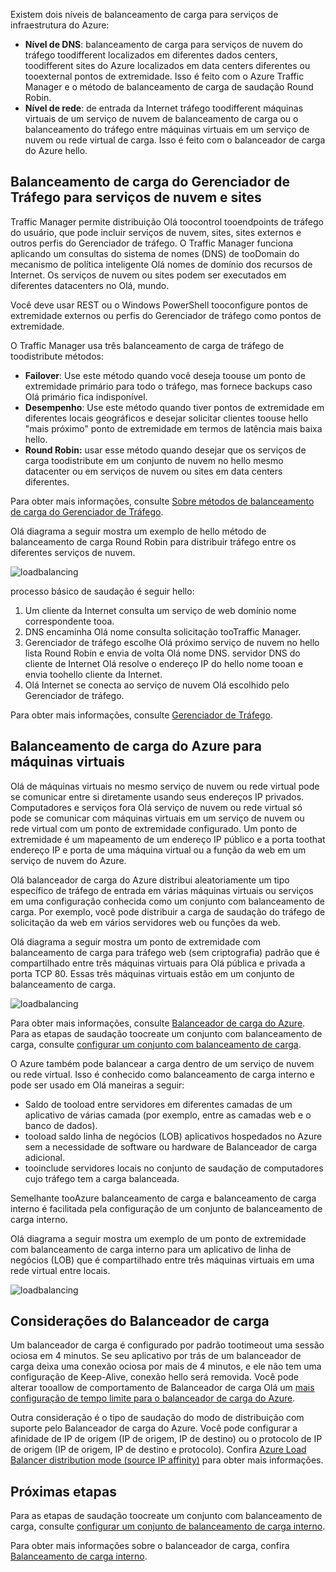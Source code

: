 

Existem dois níveis de balanceamento de carga para serviços de infraestrutura do Azure:

* **Nível de DNS**: balanceamento de carga para serviços de nuvem do tráfego toodifferent localizados em diferentes dados centers, toodifferent sites do Azure localizados em data centers diferentes ou tooexternal pontos de extremidade. Isso é feito com o Azure Traffic Manager e o método de balanceamento de carga de saudação Round Robin.
* **Nível de rede**: de entrada da Internet tráfego toodifferent máquinas virtuais de um serviço de nuvem de balanceamento de carga ou o balanceamento do tráfego entre máquinas virtuais em um serviço de nuvem ou rede virtual de carga. Isso é feito com o balanceador de carga do Azure hello.

## <a name="traffic-manager-load-balancing-for-cloud-services-and-websites"></a>Balanceamento de carga do Gerenciador de Tráfego para serviços de nuvem e sites
Traffic Manager permite distribuição Olá toocontrol tooendpoints de tráfego do usuário, que pode incluir serviços de nuvem, sites, sites externos e outros perfis do Gerenciador de tráfego. O Traffic Manager funciona aplicando um consultas do sistema de nomes (DNS) de tooDomain do mecanismo de política inteligente Olá nomes de domínio dos recursos de Internet. Os serviços de nuvem ou sites podem ser executados em diferentes datacenters no Olá, mundo.

Você deve usar REST ou o Windows PowerShell tooconfigure pontos de extremidade externos ou perfis do Gerenciador de tráfego como pontos de extremidade.

O Traffic Manager usa três balanceamento de carga de tráfego de toodistribute métodos:

* **Failover**: Use este método quando você deseja toouse um ponto de extremidade primário para todo o tráfego, mas fornece backups caso Olá primário fica indisponível.
* **Desempenho**: Use este método quando tiver pontos de extremidade em diferentes locais geográficos e desejar solicitar clientes toouse hello "mais próximo" ponto de extremidade em termos de latência mais baixa hello.
* **Round Robin:** usar esse método quando desejar que os serviços de carga toodistribute em um conjunto de nuvem no hello mesmo datacenter ou em serviços de nuvem ou sites em data centers diferentes.

Para obter mais informações, consulte [Sobre métodos de balanceamento de carga do Gerenciador de Tráfego](../articles/traffic-manager/traffic-manager-routing-methods.md).

Olá diagrama a seguir mostra um exemplo de hello método de balanceamento de carga Round Robin para distribuir tráfego entre os diferentes serviços de nuvem.

![loadbalancing](./media/virtual-machines-common-load-balance/TMSummary.png)

processo básico de saudação é seguir hello:

1. Um cliente da Internet consulta um serviço de web domínio nome correspondente tooa.
2. DNS encaminha Olá nome consulta solicitação tooTraffic Manager.
3. Gerenciador de tráfego escolhe Olá próximo serviço de nuvem no hello lista Round Robin e envia de volta Olá nome DNS. servidor DNS do cliente de Internet Olá resolve o endereço IP do hello nome tooan e envia toohello cliente da Internet.
4. Olá Internet se conecta ao serviço de nuvem Olá escolhido pelo Gerenciador de tráfego.

Para obter mais informações, consulte [Gerenciador de Tráfego](../articles/traffic-manager/traffic-manager-overview.md).

## <a name="azure-load-balancing-for-virtual-machines"></a>Balanceamento de carga do Azure para máquinas virtuais
Olá de máquinas virtuais no mesmo serviço de nuvem ou rede virtual pode se comunicar entre si diretamente usando seus endereços IP privados. Computadores e serviços fora Olá serviço de nuvem ou rede virtual só pode se comunicar com máquinas virtuais em um serviço de nuvem ou rede virtual com um ponto de extremidade configurado. Um ponto de extremidade é um mapeamento de um endereço IP público e a porta toothat endereço IP e porta de uma máquina virtual ou a função da web em um serviço de nuvem do Azure.

Olá balanceador de carga do Azure distribui aleatoriamente um tipo específico de tráfego de entrada em várias máquinas virtuais ou serviços em uma configuração conhecida como um conjunto com balanceamento de carga. Por exemplo, você pode distribuir a carga de saudação do tráfego de solicitação da web em vários servidores web ou funções da web.

Olá diagrama a seguir mostra um ponto de extremidade com balanceamento de carga para tráfego web (sem criptografia) padrão que é compartilhado entre três máquinas virtuais para Olá pública e privada a porta TCP 80. Essas três máquinas virtuais estão em um conjunto de balanceamento de carga.

![loadbalancing](./media/virtual-machines-common-load-balance/LoadBalancing.png)

Para obter mais informações, consulte [Balanceador de carga do Azure](../articles/load-balancer/load-balancer-overview.md). Para as etapas de saudação toocreate um conjunto com balanceamento de carga, consulte [configurar um conjunto com balanceamento de carga](../articles/load-balancer/load-balancer-get-started-internet-arm-ps.md).

O Azure também pode balancear a carga dentro de um serviço de nuvem ou rede virtual. Isso é conhecido como balanceamento de carga interno e pode ser usado em Olá maneiras a seguir:

* Saldo de tooload entre servidores em diferentes camadas de um aplicativo de várias camada (por exemplo, entre as camadas web e o banco de dados).
* tooload saldo linha de negócios (LOB) aplicativos hospedados no Azure sem a necessidade de software ou hardware de Balanceador de carga adicional.
* tooinclude servidores locais no conjunto de saudação de computadores cujo tráfego tem a carga balanceada.

Semelhante tooAzure balanceamento de carga e balanceamento de carga interno é facilitada pela configuração de um conjunto de balanceamento de carga interno.

Olá diagrama a seguir mostra um exemplo de um ponto de extremidade com balanceamento de carga interno para um aplicativo de linha de negócios (LOB) que é compartilhado entre três máquinas virtuais em uma rede virtual entre locais.

![loadbalancing](./media/virtual-machines-common-load-balance/LOBServers.png)

## <a name="load-balancer-considerations"></a>Considerações do Balanceador de carga
Um balanceador de carga é configurado por padrão tootimeout uma sessão ociosa em 4 minutos. Se seu aplicativo por trás de um balanceador de carga deixa uma conexão ociosa por mais de 4 minutos, e ele não tem uma configuração de Keep-Alive, conexão hello será removida. Você pode alterar tooallow de comportamento de Balanceador de carga Olá um [mais configuração de tempo limite para o balanceador de carga do Azure](../articles/load-balancer/load-balancer-tcp-idle-timeout.md).

Outra consideração é o tipo de saudação do modo de distribuição com suporte pelo Balanceador de carga do Azure. Você pode configurar a afinidade de IP de origem (IP de origem, IP de destino) ou o protocolo de IP de origem (IP de origem, IP de destino e protocolo). Confira [Azure Load Balancer distribution mode (source IP affinity)](../articles/load-balancer/load-balancer-distribution-mode.md) para obter mais informações.

## <a name="next-steps"></a>Próximas etapas
Para as etapas de saudação toocreate um conjunto com balanceamento de carga, consulte [configurar um conjunto de balanceamento de carga interno](../articles/load-balancer/load-balancer-get-started-ilb-arm-ps.md).

Para obter mais informações sobre o balanceador de carga, confira [Balanceamento de carga interno](../articles/load-balancer/load-balancer-internal-overview.md).

